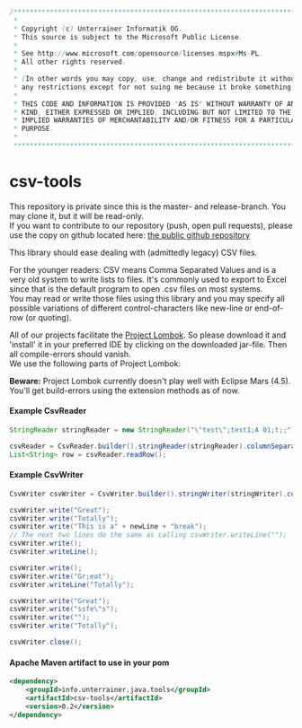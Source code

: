 ```java
/**************************************************************************
 * 
 * Copyright (c) Unterrainer Informatik OG.
 * This source is subject to the Microsoft Public License.
 * 
 * See http://www.microsoft.com/opensource/licenses.mspx#Ms-PL.
 * All other rights reserved.
 * 
 * (In other words you may copy, use, change and redistribute it without
 * any restrictions except for not suing me because it broke something.)
 * 
 * THIS CODE AND INFORMATION IS PROVIDED "AS IS" WITHOUT WARRANTY OF ANY
 * KIND, EITHER EXPRESSED OR IMPLIED, INCLUDING BUT NOT LIMITED TO THE
 * IMPLIED WARRANTIES OF MERCHANTABILITY AND/OR FITNESS FOR A PARTICULAR
 * PURPOSE.
 * 
 ***************************************************************************/
```
 
# csv-tools

This repository is private since this is the master- and release-branch. You may clone it, but it will be read-only.  
If you want to contribute to our repository (push, open pull requests), please use the copy on github located here: [the public github repository][github]

This library should ease dealing with (admittedly legacy) CSV files.  

For the younger readers: CSV means Comma Separated Values and is a very old system to write lists to files. It's commonly used to export to Excel since that is the default program to open .csv files on most systems.  
You may read or write those files using this library and you may specify all possible variations of different control-characters like new-line or end-of-row (or quoting). 

All of our projects facilitate the [Project Lombok][lombok]. So please download it and 'install' it in your preferred IDE by clicking on the downloaded jar-file. Then all compile-errors should vanish.  
We use the following parts of Project Lombok:  

**Beware:** Project Lombok currently doesn't play well with Eclipse Mars (4.5). You'll get build-errors using the extension methods as of now.

#### Example CsvReader
```java
StringReader stringReader = new StringReader("\"test\";test1;A 01;t;;");

csvReader = CsvReader.builder().stringReader(stringReader).columnSeparator(';').rowSeparator(newLine).fieldDelimiter("\"").build();
List<String> row = csvReader.readRow();
```

#### Example CsvWriter
```java
CsvWriter csvWriter = CsvWriter.builder().stringWriter(stringWriter).columnSeparator(';').rowSeparator(newLine).fieldDelimiter("\"").build();

csvWriter.write("Great");
csvWriter.write("Totally");
csvWriter.write("This is a" + newLine + "break");
// The next two lines do the same as calling csvWriter.writeLine("");
csvWriter.write();
csvWriter.writeLine();

csvWriter.write();
csvWriter.write("Gr;eat");
csvWriter.writeLine("Totally");

csvWriter.write("Great");
csvWriter.write("ssfe\"s");
csvWriter.write("");
csvWriter.write("Totally");

csvWriter.close();
```

#### Apache Maven artifact to use in your pom
```xml
<dependency>
    <groupId>info.unterrainer.java.tools</groupId>
    <artifactId>csv-tools</artifactId>
    <version>0.2</version>
</dependency>
```

[lombok]: https://projectlombok.org
[github]: https://github.com/UnterrainerInformatik/java